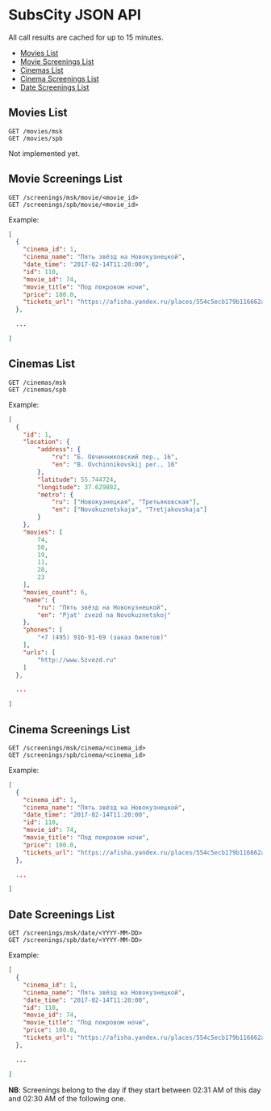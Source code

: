 SubsCity JSON API
===================

All call results are cached for up to 15 minutes.

* [Movies List](#movies-list)
* [Movie Screenings List](#movie-screenings-list)
* [Cinemas List](#cinemas-list)
* [Cinema Screenings List](#cinema-screenings-list)
* [Date Screenings List](#date-screenings-list)

## Movies List

```
GET /movies/msk
GET /movies/spb
```

Not implemented yet.

## Movie Screenings List

```
GET /screenings/msk/movie/<movie_id>
GET /screenings/spb/movie/<movie_id>
```

Example:

```JSON
[
  {
    "cinema_id": 1,
    "cinema_name": "Пять звёзд на Новокузнецкой",
    "date_time": "2017-02-14T11:20:00",
    "id": 110,
    "movie_id": 74,
    "movie_title": "Под покровом ночи",
    "price": 100.0,
    "tickets_url": "https://afisha.yandex.ru/places/554c5ecb179b116662abdb03?city=moscow&place-schedule-date=2017-02-14"
  },

  ...

]
```

## Cinemas List

```
GET /cinemas/msk
GET /cinemas/spb
```

Example:

```JSON
[
  {
    "id": 1,
    "location": {
        "address": {
            "ru": "Б. Овчинниковский пер., 16",
            "en": "B. Ovchinnikovskij per., 16"
        },
        "latitude": 55.744724,
        "longitude": 37.629882,
        "metro": {
            "ru": ["Новокузнецкая", "Третьяковская"],
            "en": ["Novokuznetskaja", "Tretjakovskaja"]
        }
    },
    "movies": [
        74,
        50,
        19,
        11,
        28,
        23
    ],
    "movies_count": 6,
    "name": {
        "ru": "Пять звёзд на Новокузнецкой",
        "en": "Pjat' zvezd na Novokuznetskoj"
    },
    "phones": [
        "+7 (495) 916-91-69 (заказ билетов)"
    ],
    "urls": [
        "http://www.5zvezd.ru"
    ]
  },

  ...

]
```

## Cinema Screenings List

```
GET /screenings/msk/cinema/<cinema_id>
GET /screenings/spb/cinema/<cinema_id>
```

Example:

```JSON
[
  {
    "cinema_id": 1,
    "cinema_name": "Пять звёзд на Новокузнецкой",
    "date_time": "2017-02-14T11:20:00",
    "id": 110,
    "movie_id": 74,
    "movie_title": "Под покровом ночи",
    "price": 100.0,
    "tickets_url": "https://afisha.yandex.ru/places/554c5ecb179b116662abdb03?city=moscow&place-schedule-date=2017-02-14"
  },

  ...

]
```

## Date Screenings List

```
GET /screenings/msk/date/<YYYY-MM-DD>
GET /screenings/spb/date/<YYYY-MM-DD>
```

Example:

```JSON
[
  {
    "cinema_id": 1,
    "cinema_name": "Пять звёзд на Новокузнецкой",
    "date_time": "2017-02-14T11:20:00",
    "id": 110,
    "movie_id": 74,
    "movie_title": "Под покровом ночи",
    "price": 100.0,
    "tickets_url": "https://afisha.yandex.ru/places/554c5ecb179b116662abdb03?city=moscow&place-schedule-date=2017-02-14"
  },

  ...

]
```

**NB**: Screenings belong to the day if they start between 02:31 AM of this day and 02:30 AM of the following one.
